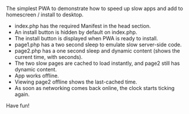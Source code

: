 The simplest PWA to demonstrate how to speed up slow apps and add to homescreen / install to desktop.

+ index.php has the required Manifest in the head section.
+ An install button is hidden by default on index.php.
+ The install button is displayed when PWA is ready to install.
+ page1.php has a two second sleep to emulate slow server-side code.
+ page2.php has a one second sleep and dynamic content (shows the current time, with seconds).
+ The two slow pages are cached to load instantly, and page2 still has dynamic content.
+ App works offline.
+ Viewing page2 offline shows the last-cached time.
+ As soon as networking comes back online, the clock starts ticking again. 

Have fun!